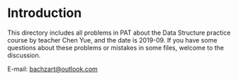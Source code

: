 # Introduction
This directory includes all problems in PAT about the Data Structure practice course by teacher Chen Yue, and the date is 2019-09.
If you have some questions about these problems or mistakes in some files, welcome to the discussion.

E-mail: bachzart@outlook.com
